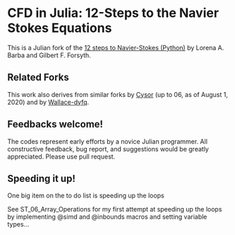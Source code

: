 # CFD in Julia: 12-Steps to the Navier Stokes Equations

This is a Julian fork of the [12 steps to Navier-Stokes (Python)](https://github.com/barbagroup/CFDPython) by Lorena A. Barba and Gilbert F. Forsyth. 

## Related Forks

This work also derives from similar forks by [Cysor](https://github.com/Cysor/CFDJulia) (up to 06, as of August 1, 2020) and by [Wallace-dyfq](https://github.com/Wallace-dyfq/CFD-Julia-12-steps--o-Navier-Stokes-Equations).

## Feedbacks welcome!

The codes represent early efforts by a novice Julian programmer.  All constructive feedback, bug report, and suggestions would be greatly appreciated.  Please use pull request.

## Speeding it up!

One big item on the to do list is speeding up the loops

See ST_06_Array_Operations for my first attempt at speeding up the loops by implementing @simd and @inbounds macros and setting variable types...  
